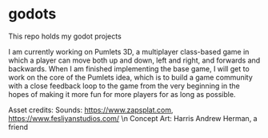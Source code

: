 # godots

This repo holds my godot projects

I am currently working on Pumlets 3D, a multiplayer class-based game in which a player can move both up and down, left and right, and forwards and backwards.
When I am finished implementing the base game, I will get to work on the core of the Pumlets idea, which is to build a game community with a close feedback loop to the game from the very beginning in the hopes of making it more fun for more players for as long as possible.

Asset credits:
Sounds: https://www.zapsplat.com, https://www.fesliyanstudios.com/ \n
Concept Art: Harris Andrew Herman, a friend
